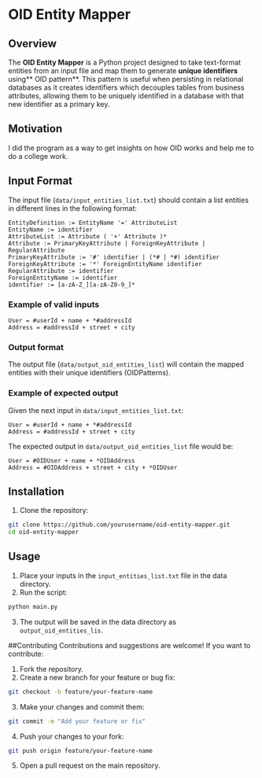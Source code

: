 # OID Entity Mapper

## Overview

The **OID Entity Mapper** is a Python project designed to take text-format entities from an input file and map them to generate **unique identifiers** using** OID pattern**. This pattern is useful when persisting in relational databases as it creates identifiers which decouples tables from business attributes, allowing them to be uniquely identified in a database with that new identifier as a primary key.
## Motivation
I did the program as a way to get insights on how OID works and help me to do a college work.

## Input Format

The input file (`data/input_entities_list.txt`) should contain a list entities in different lines in the following format:
```
EntityDefinition := EntityName '=' AttributeList
EntityName := identifier
AttributeList := Attribute ( '+' Attribute )*
Attribute := PrimaryKeyAttribute | ForeignKeyAttribute | RegularAttribute
PrimaryKeyAttribute := '#' identifier | (*# | *#) identifier
ForeignKeyAttribute := '*' ForeignEntityName identifier
RegularAttribute := identifier
ForeignEntityName := identifier
identifier := [a-zA-Z_][a-zA-Z0-9_]*
```
### Example of valid inputs
```
User = #userId + name + *#addressId
Address = #addressId + street + city
```
### Output format
The output file (`data/output_oid_entities_list`) will contain the mapped entities with their unique identifiers (OIDPatterns).
### Example of expected output
Given the next input in `data/input_entities_list.txt`:
```
User = #userId + name + *#addressId
Address = #addressId + street + city
```
The expected output in `data/output_oid_entities_list` file would be:
```
User = #OIDUser + name + *OIDAddress
Address = #OIDAddress + street + city + *OIDUser
```
## Installation
1. Clone the repository:
```sh
git clone https://github.com/yourusername/oid-entity-mapper.git
cd oid-entity-mapper
```
## Usage
1. Place your inputs in the `input_entities_list.txt` file in the data directory.
2. Run the script:
```sh
python main.py
```
3. The output will be saved in the data directory as `output_oid_entities_lis`.

##Contributing
Contributions and suggestions are welcome!  If you want to contribute:
1. Fork the repository.
2. Create a new branch for your feature or bug fix:
```sh
git checkout -b feature/your-feature-name
```
3.  Make your changes and commit them:
```sh
git commit -m "Add your feature or fix"
```
4. Push your changes to your fork:
```sh
git push origin feature/your-feature-name
```
5.  Open a pull request on the main repository.
